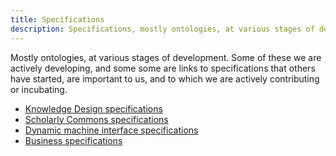 ```yaml
---
title: Specifications
description: Specifications, mostly ontologies, at various stages of development.
---
```


Mostly ontologies, at various stages of development. Some of these we are
actively developing, and some some are links to specifications that others have
started, are important to us, and to which we are actively contributing or
incubating.

* [Knowledge Design specifications](knowledge-design/)
* [Scholarly Commons specifications](scholarly-commons/)
* [Dynamic machine interface specifications](dmi/)
* [Business specifications](business/)
